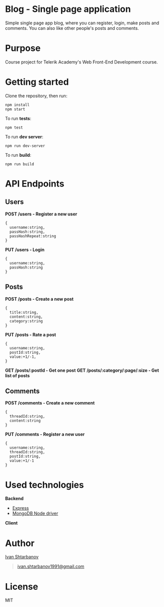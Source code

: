 # Blog - Single page application
Simple single page app blog, where you can register, login, make posts and comments. You can also like other people's posts and comments.

# Purpose
Course project for Telerik Academy's Web Front-End Development course.

# Getting started
Clone the repository, then run:
```
npm install
npm start
```

To run **tests**:
```
npm test
```

To run **dev server**:
```
npm run dev-server
```

To run **build**:
```
npm run build
```

# API Endpoints
## Users
**POST /users - Register a new user**
```
{
  username:string,
  passHash:string,
  passHashRepeat:string
}
```
**PUT /users - Login**
```
{
  username:string,
  passHash:string
}
```

## Posts
**POST /posts - Create a new post**
```
{
  title:string,
  content:string,
  category:string
}
```
**PUT /posts - Rate a post**
```
{
  username:string,
  postId:string,
  value:+1/-1,
}
```
**GET /posts/:postId - Get one post**
**GET /posts/:category/:page/:size - Get list of posts**

## Comments
**POST /comments - Create a new comment**
```
{
  threadId:string,
  content:string
}
```
**PUT /comments - Register a new user**
```
{
  username:string,
  threadId:string,
  postId:string,
  value:+1/-1
}
```

# Used technologies
**Backend**
* [Express](https://expressjs.com/)
* [MongoDB Node driver](https://mongodb.github.io/node-mongodb-native/)

**Client**

# Author
[Ivan Shtarbanov](https://telerikacademy.com/Users/IvanS1991) 
><ivan.shtarbanov1991@gmail.com>

# License
MIT